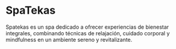 # SpaTekas
Spatekas es un spa dedicado a ofrecer experiencias de bienestar integrales, combinando técnicas de relajación, cuidado corporal y mindfulness en un ambiente sereno y revitalizante. 
